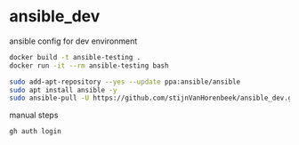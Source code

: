 # ansible_dev

ansible config for dev environment

```sh
docker build -t ansible-testing .
docker run -it --rm ansible-testing bash

sudo add-apt-repository --yes --update ppa:ansible/ansible
sudo apt install ansible -y
sudo ansible-pull -U https://github.com/stijnVanHorenbeek/ansible_dev.git
```

manual steps

```sh
gh auth login
```
